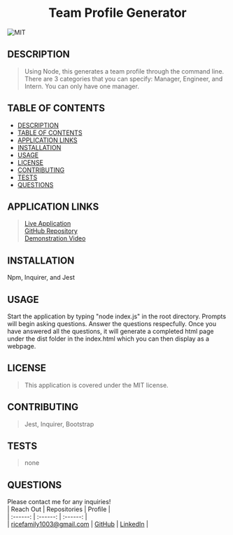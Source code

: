 # <div align="center">**Team Profile Generator**</div>   
![MIT](https://img.shields.io/badge/License-MIT-blue.svg)  
  
## **DESCRIPTION**   
> Using Node, this generates a team profile through the command line.  There are 3 categories that you can specify: Manager, Engineer, and Intern.  You can only have one manager.     
  
## **TABLE OF CONTENTS**  
* [DESCRIPTION](#DESCRIPTION)  
* [TABLE OF CONTENTS](#TABLE-OF-CONTENTS)  
* [APPLICATION LINKS](#APPLICATION-LINKS) 
* [INSTALLATION](#INSTALLATION)  
* [USAGE](#USAGE)  
* [LICENSE](#LICENSE)  
* [CONTRIBUTING](#CONTRIBUTING)  
* [TESTS](#TESTS)  
* [QUESTIONS](#QUESTIONS)  
  
## **APPLICATION LINKS**   
> [Live Application](https://jeremyrice98.github.io/Team-Profile-Generator/)  
> [GitHub Repository](https://github.com/jeremyrice98/Team-Profile-Generator)  
> [Demonstration Video](https://drive.google.com/file/d/1yHPoWkL82nG3xjRPW12tcOHQlSUBp3x2/view)
  
## **INSTALLATION**   
Npm, Inquirer, and Jest
  
## **USAGE**  
Start the application by typing "node index.js" in the root directory.  Prompts will begin asking questions. Answer the questions respecfully.  Once you have answered all the questions, it will generate a completed html page under the dist folder in the index.html which you can then display as a webpage.   
  
## **LICENSE**  
> This application is covered under the MIT license.
  
## **CONTRIBUTING**  
> Jest,  Inquirer, Bootstrap  
  
## **TESTS**  
> none   
  
## **QUESTIONS**  
Please contact me for any inquiries!  
| Reach Out | Repositories | Profile |  
| :------: | :------: |  :------: |  
| <ricefamily1003@gmail.com> | [GitHub](https://github.com/jeremyrice98?tab=repositories) |  [LinkedIn](https://www.linkedin.com/in/jeremy-rice-99055113/) |   
